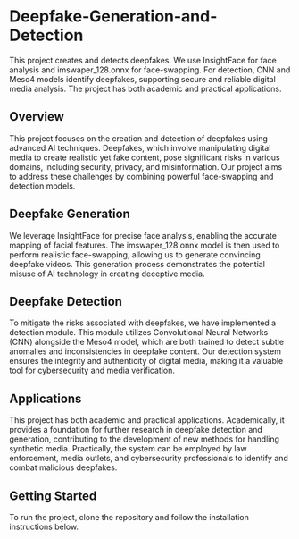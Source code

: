 # Deepfake-Generation-and-Detection
This project creates and detects deepfakes. We use InsightFace for face analysis and imswaper_128.onnx for face-swapping. For detection, CNN and Meso4 models identify deepfakes, supporting secure and reliable digital media analysis. The project has both academic and practical applications.

## Overview
This project focuses on the creation and detection of deepfakes using advanced AI techniques. Deepfakes, which involve manipulating digital media to create realistic yet fake content, pose significant risks in various domains, including security, privacy, and misinformation. Our project aims to address these challenges by combining powerful face-swapping and detection models.

## Deepfake Generation
We leverage InsightFace for precise face analysis, enabling the accurate mapping of facial features. The imswaper_128.onnx model is then used to perform realistic face-swapping, allowing us to generate convincing deepfake videos. This generation process demonstrates the potential misuse of AI technology in creating deceptive media.

## Deepfake Detection
To mitigate the risks associated with deepfakes, we have implemented a detection module. This module utilizes Convolutional Neural Networks (CNN) alongside the Meso4 model, which are both trained to detect subtle anomalies and inconsistencies in deepfake content. Our detection system ensures the integrity and authenticity of digital media, making it a valuable tool for cybersecurity and media verification.

## Applications
This project has both academic and practical applications. Academically, it provides a foundation for further research in deepfake detection and generation, contributing to the development of new methods for handling synthetic media. Practically, the system can be employed by law enforcement, media outlets, and cybersecurity professionals to identify and combat malicious deepfakes.

## Getting Started
To run the project, clone the repository and follow the installation instructions below.